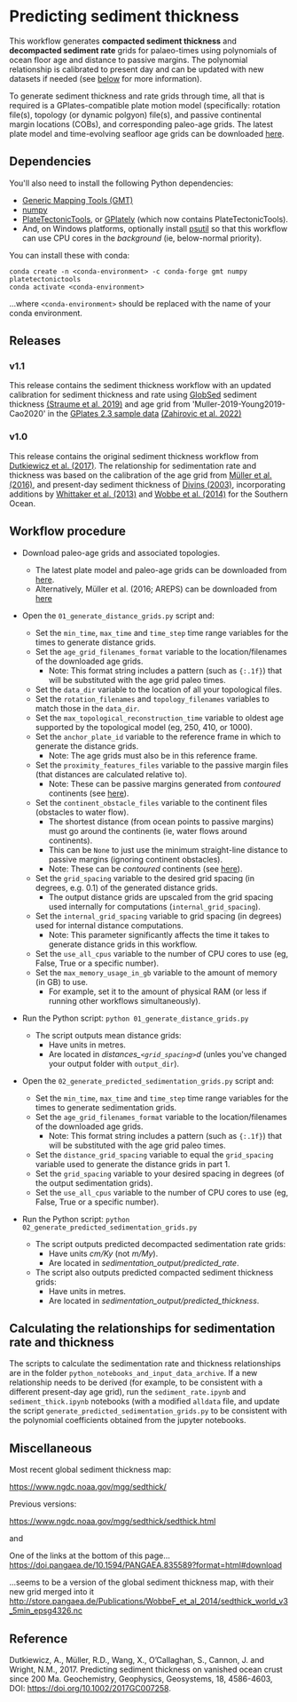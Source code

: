 # Predicting sediment thickness

This workflow generates **compacted sediment thickness** and **decompacted sediment rate** grids for palaeo-times using polynomials of ocean floor age and distance to passive margins. The polynomial relationship is calibrated to present day and can be updated with new datasets if needed (see [below](#calculating-the-relationships-for-sedimentation-rate-and-thickness) for more information).

To generate sediment thickness and rate grids through time, all that is required is a GPlates-compatible plate motion model (specifically: rotation file(s), topology (or dynamic polgyon) file(s), and passive continental margin locations (COBs), and corresponding paleo-age grids. The latest plate model and time-evolving seafloor age grids can be downloaded [here](https://www.earthbyte.org/gplates-2-3-software-and-data-sets/).

## Dependencies

You'll also need to install the following Python dependencies:
* [Generic Mapping Tools (GMT) ](https://www.generic-mapping-tools.org/)
* [numpy](https://numpy.org/)
* [PlateTectonicTools](https://github.com/EarthByte/PlateTectonicTools), or [GPlately](https://github.com/GPlates/gplately) (which now contains PlateTectonicTools).
* And, on Windows platforms, optionally install [psutil](https://pypi.org/project/psutil/) so that this workflow can use CPU cores in the *background* (ie, below-normal priority).


You can install these with conda:

```
conda create -n <conda-environment> -c conda-forge gmt numpy platetectonictools
conda activate <conda-environment>
```

...where `<conda-environment>` should be replaced with the name of your conda environment.


## Releases
### v1.1
This release contains the sediment thickness workflow with an updated calibration for sediment thickness and rate using [GlobSed](https://ngdc.noaa.gov/mgg/sedthick/) sediment thickness [(Straume et al. 2019)](https://doi.org/10.1029/2018GC008115) and age grid from 'Muller-2019-Young2019-Cao2020' in the [GPlates 2.3 sample data](https://www.earthbyte.org/gplates-2-3-software-and-data-sets/) [(Zahirovic et al. 2022)](https://doi.org/10.1002/gdj3.146)

### v1.0
This release contains the original sediment thickness workflow from [Dutkiewicz et al. (2017)](https://doi.org/10.1002/2017GC007258).
The relationship for sedimentation rate and thickness was based on the calibration of the age grid from [Müller et al. (2016)](https://doi.org/10.1146/annurev-earth-060115-012211), and present-day sediment thickness of [Divins (2003)](https://www.ngdc.noaa.gov/mgg/sedthick/sedthick.html), incorporating additions by [Whittaker et al. (2013)](https://doi.org/10.1002/ggge.20181) and [Wobbe et al. (2014)](https://doi.org/10.1016/j.gloplacha.2014.09.006) for the Southern Ocean. 


## Workflow procedure

- Download paleo-age grids and associated topologies.
    - The latest plate model and paleo-age grids can be downloaded from [here](https://www.earthbyte.org/gplates-2-3-software-and-data-sets/).
    - Alternatively, Müller et al. (2016; AREPS) can be downloaded from [here](https://www.earthbyte.org/webdav/ftp/Data_Collections/Muller_etal_2016_AREPS/)
- Open the `01_generate_distance_grids.py` script and:
    + Set the `min_time`, `max_time` and `time_step` time range variables for the times to generate distance grids.
    + Set the `age_grid_filenames_format` variable to the location/filenames of the downloaded age grids.
      + Note: This format string includes a pattern (such as `{:.1f}`) that will be substituted with the age grid paleo times.
    + Set the `data_dir` variable to the location of all your topological files.
    + Set the `rotation_filenames` and `topology_filenames` variables to match those in the `data_dir`.
    + Set the `max_topological_reconstruction_time` variable to oldest age supported by the topological model (eg, 250, 410, or 1000).
    + Set the `anchor_plate_id` variable to the reference frame in which to generate the distance grids.
      + Note: The age grids must also be in this reference frame.
    + Set the `proximity_features_files` variable to the passive margin files (that distances are calculated relative to).
      + Note: These can be passive margins generated from *contoured* continents (see [here](https://github.com/EarthByte/continent-contouring)).
    + Set the `continent_obstacle_files` variable to the continent files (obstacles to water flow).
      + The shortest distance (from ocean points to passive margins) must go around the continents (ie, water flows around continents).
      + This can be `None` to just use the minimum straight-line distance to passive margins (ignoring continent obstacles).
      + Note: These can be *contoured* continents (see [here](https://github.com/EarthByte/continent-contouring)).
    + Set the `grid_spacing` variable to the desired grid spacing (in degrees, e.g.  0.1) of the generated distance grids.
      + The output distance grids are upscaled from the grid spacing used internally for computations (`internal_grid_spacing`).
    + Set the `internal_grid_spacing` variable to grid spacing (in degrees) used for internal distance computations.
      + Note: This parameter significantly affects the time it takes to generate distance grids in this workflow.
    + Set the `use_all_cpus` variable to the number of CPU cores to use (eg, False, True or a specific number).
    + Set the `max_memory_usage_in_gb` variable to the amount of memory (in GB) to use.
      + For example, set it to the amount of physical RAM (or less if running other workflows simultaneously).
- Run the Python script:
      `python 01_generate_distance_grids.py`
    + The script outputs mean distance grids:
        + Have units in metres.
        + Are located in *distances_`<grid_spacing>`d* (unles you've changed your output folder with `output_dir`).
    
    
- Open the `02_generate_predicted_sedimentation_grids.py` script and:
    + Set the `min_time`, `max_time` and `time_step` time range variables for the times to generate sedimentation grids.
    + Set the `age_grid_filenames_format` variable to the location/filenames of the downloaded age grids.
      + Note: This format string includes a pattern (such as `{:.1f}`) that will be substituted with the age grid paleo times.
    + Set the `distance_grid_spacing` variable to equal the `grid_spacing` variable used to generate the distance grids in part 1.
    + Set the `grid_spacing` variable to your desired spacing in degrees (of the output sedimentation grids).
    + Set the `use_all_cpus` variable to the number of CPU cores to use (eg, False, True or a specific number).
- Run the Python script:
    `python 02_generate_predicted_sedimentation_grids.py`
    + The script outputs predicted decompacted sedimentation rate grids:
        + Have units *cm/Ky* (not *m/My*).
        + Are located in *sedimentation_output/predicted_rate*.
    - The script also outputs predicted compacted sediment thickness grids:
        + Have units in metres.
        + Are located in *sedimentation_output/predicted_thickness*.


## Calculating the relationships for sedimentation rate and thickness
The scripts to calculate the sedimentation rate and thickness relationships are in the folder `python_notebooks_and_input_data_archive`.
If a new relationship needs to be derived (for example, to be consistent with a different present-day age grid), run the `sediment_rate.ipynb` and `sediment_thick.ipynb` notebooks (with a modified `alldata` file, and update the script `generate_predicted_sedimentation_grids.py` to be consistent with the polynomial coefficients obtained from the jupyter notebooks.

## Miscellaneous

Most recent global sediment thickness map:

https://www.ngdc.noaa.gov/mgg/sedthick/

Previous versions: 

https://www.ngdc.noaa.gov/mgg/sedthick/sedthick.html

and 

One of the links at the bottom of this page...
https://doi.pangaea.de/10.1594/PANGAEA.835589?format=html#download

...seems to be a version of the global sediment thickness map, with their new grid merged into it
http://store.pangaea.de/Publications/WobbeF_et_al_2014/sedthick_world_v3_5min_epsg4326.nc 


## Reference

Dutkiewicz, A., Müller, R.D., Wang, X., O’Callaghan, S., Cannon, J. and Wright, N.M., 2017. Predicting sediment thickness on vanished ocean crust since 200 Ma. Geochemistry, Geophysics, Geosystems, 18, 4586-4603, DOI:  https://doi.org/10.1002/2017GC007258.
